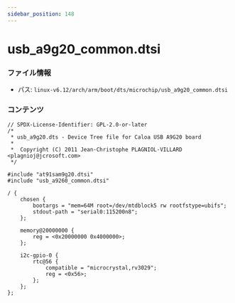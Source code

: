 ```yaml
---
sidebar_position: 148
---
```

# usb_a9g20_common.dtsi

### ファイル情報

- パス: `linux-v6.12/arch/arm/boot/dts/microchip/usb_a9g20_common.dtsi`

### コンテンツ

```dtsi
// SPDX-License-Identifier: GPL-2.0-or-later
/*
 * usb_a9g20.dts - Device Tree file for Caloa USB A9G20 board
 *
 *  Copyright (C) 2011 Jean-Christophe PLAGNIOL-VILLARD <plagnioj@jcrosoft.com>
 */

#include "at91sam9g20.dtsi"
#include "usb_a9260_common.dtsi"

/ {
	chosen {
		bootargs = "mem=64M root=/dev/mtdblock5 rw rootfstype=ubifs";
		stdout-path = "serial0:115200n8";
	};

	memory@20000000 {
		reg = <0x20000000 0x4000000>;
	};

	i2c-gpio-0 {
		rtc@56 {
			compatible = "microcrystal,rv3029";
			reg = <0x56>;
		};
	};
};

```
